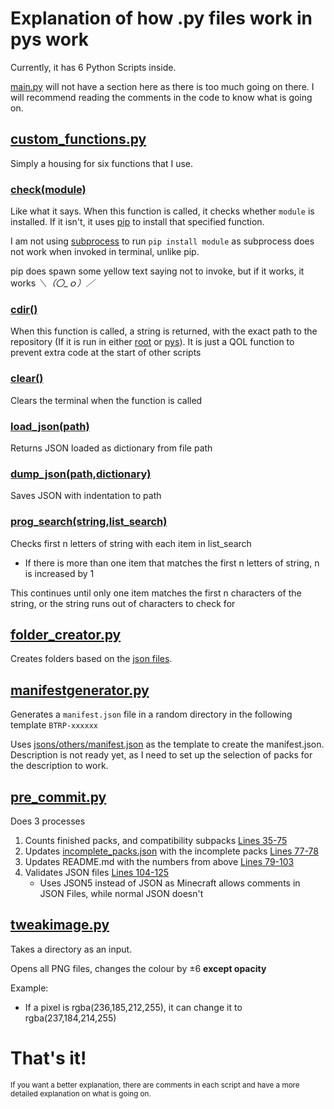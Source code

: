 # Explanation of how .py files work in pys work

Currently, it has 6 Python Scripts inside.

[main.py](https://github.com/NSPC911/Bedrock-Tweaks-Base/blob/main/pys/main.py) will not have a section here as there is too much going on there. I will recommend reading the comments in the code to know what is going on.

## [custom_functions.py](https://github.com/NSPC911/Bedrock-Tweaks-Base/blob/main/pys/custom_functions.py)

Simply a housing for six functions that I use.

### [check(module)](https://github.com/NSPC911/Bedrock-Tweaks-Base/blob/main/pys/custom_functions.py#L8-L21)

Like what it says. When this function is called, it checks whether `module` is installed. If it isn't, it uses [pip](https://pypi.org/project/pip/) to install that specified function.

I am not using [subprocess](https://docs.python.org/3/library/subprocess.html) to run `pip install module` as subprocess does not work when invoked in terminal, unlike pip.

pip does spawn some yellow text saying not to invoke, but if it works, it works _＼（〇_ｏ）／_

### [cdir()](https://github.com/NSPC911/Bedrock-Tweaks-Base/blob/main/pys/custom_functions.py#L34-L34)

When this function is called, a string is returned, with the exact path to the repository (If it is run in either [root](https://github.com/NSPC911/Bedrock-Tweaks-Base/tree/main) or [pys](https://github.com/NSPC911/Bedrock-Tweaks-Base/tree/main/pys)).
It is just a QOL function to prevent extra code at the start of other scripts

### [clear()](https://github.com/NSPC911/Bedrock-Tweaks-Base/blob/main/pys/custom_functions.py#L43-L49)

Clears the terminal when the function is called

### [load_json(path)](https://github.com/NSPC911/Bedrock-Tweaks-Base/blob/main/pys/custom_functions.py#L52-L54)

Returns JSON loaded as dictionary from file path

### [dump_json(path,dictionary)](https://github.com/NSPC911/Bedrock-Tweaks-Base/blob/main/pys/custom_functions.py#L57-L59)

Saves JSON with indentation to path

### [prog_search(string,list_search)](https://github.com/NSPC911/Bedrock-Tweaks-Base/blob/main/pys/custom_functions.py#L62-L95)

Checks first n letters of string with each item in list_search
- If there is more than one item that matches the first n letters of string, n is increased by 1

This continues until only one item matches the first n characters of the string, or the string runs out of characters to check for

## [folder_creator.py](https://github.com/NSPC911/Bedrock-Tweaks-Base/blob/main/pys/folder_creator.py)

Creates folders based on the [json files](https://github.com/NSPC911/Bedrock-Tweaks-Base/tree/jsons/packs).

## [manifestgenerator.py](https://github.com/NSPC911/Bedrock-Tweaks-Base/blob/main/pys/manifestgenerator.py)

Generates a `manifest.json` file in a random directory in the following template `BTRP-xxxxxx`

Uses [jsons/others/manifest.json](https://github.com/NSPC911/Bedrock-Tweaks-Base/blob/jsons/others/manifest.json) as the template to create the manifest.json. Description is not ready yet, as I need to set up the selection of packs for the description to work.

## [pre_commit.py](https://github.com/NSPC911/Bedrock-Tweaks-Base/blob/main/pys/pre_commit.py)

Does 3 processes

1. Counts finished packs, and compatibility subpacks [Lines 35-75](https://github.com/NSPC911/Bedrock-Tweaks-Base/blob/main/pys/pre_commit.py#L35-L75)
2. Updates [incomplete_packs.json](https://github.com/NSPC911/Bedrock-Tweaks-Base/blob/main/jsons/others/incomplete_packs.json) with the incomplete packs [Lines 77-78](https://github.com/NSPC911/Bedrock-Tweaks-Base/blob/main/pys/pre_commit.py#L77-L78)
3. Updates README.md with the numbers from above [Lines 79-103](https://github.com/NSPC911/Bedrock-Tweaks-Base/blob/main/pys/pre_commit.py#L79-L103)
4. Validates JSON files [Lines 104-125](https://github.com/NSPC911/Bedrock-Tweaks-Base/blob/main/pys/pre_commit.py#L104-L125)
   - Uses JSON5 instead of JSON as Minecraft allows comments in JSON Files, while normal JSON doesn't

## [tweakimage.py](https://github.com/NSPC911/Bedrock-Tweaks-Base/blob/main/pys/tweakimage.py)

Takes a directory as an input.

Opens all PNG files, changes the colour by ±6 **except opacity**

Example:
- If a pixel is rgba(236,185,212,255), it can change it to rgba(237,184,214,255)

# That's it!

<sub>If you want a better explanation, there are comments in each script and have a more detailed explanation on what is going on.</sub>
